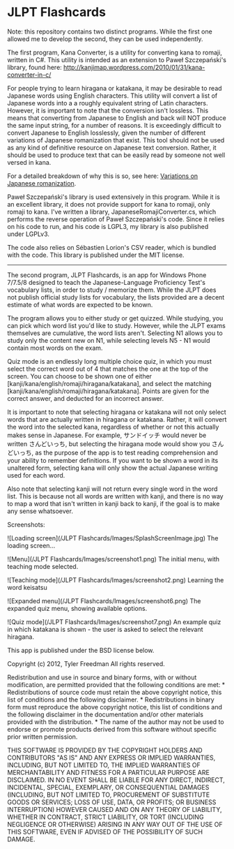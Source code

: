JLPT Flashcards
===============

Note: this repository contains two distinct programs. While the first one allowed me to develop the second, they can be used independently.

The first program, Kana Converter, is a utility for converting kana to romaji, written in C#. This utility is intended as an extension to Paweł Szczepański's library, found here: 
http://kanjimap.wordpress.com/2010/01/31/kana-converter-in-c/

For people trying to learn hiragana or katakana, it may be desirable to read Japanese words using English characters. This utility will convert a list of Japanese words into a a roughly equivalent string of Latin characters. However, it is important to note that the conversion isn't lossless. This means that converting from Japanese to English and back will NOT produce the same input string, for a number of reasons. It is exceedingly difficult to convert Japanese to English losslessly, given the number of different variations of Japanese romanization that exist. This tool should not be used as any kind of definitive resource on Japanese text conversion. Rather, it should be used to produce text that can be easily read by someone not well versed in kana.

For a detailed breakdown of why this is so, see here: [Variations on Japanese romanization](http://nayuki.eigenstate.org/page/variations-on-japanese-romanization).

 Paweł Szczepański's library is used extensively in this program. While it is an excellent library, it does not provide support for kana to romaji, only romaji to kana. I've written a library, JapaneseRomajiConverter.cs, which performs the reverse operation of Paweł Szczepański's code. Since it relies on his code to run, and his code is LGPL3, my library is also published under LGPLv3.

The code also relies on Sébastien Lorion's CSV reader, which is bundled with the code. This library is published under the MIT license.

--------------

The second program, JLPT Flashcards, is an app for Windows Phone 7/7.5/8 designed to teach the Japanese-Language Proficiency Test's vocabulary lists, in order to study / memorize them. While the JLPT does not publish official study lists for vocabulary, the lists provided are a decent estimate of what words are expected to be known.

The program allows you to either study or get quizzed. While studying, you can pick which word list you'd like to study. However, while the JLPT exams themselves are cumulative, the word lists aren't. Selecting N1 allows you to study only the content new on N1, while selecting levels N5 - N1 would contain most words on the exam. 

Quiz mode is an endlessly long multiple choice quiz, in which you must select the correct word out of 4 that matches the one at the top of the screen. You can choose to be shown one of either [kanji/kana/english/romaji/hiragana/katakana], and select the matching [kanji/kana/english/romaji/hiragana/katakana]. Points are given for the correct answer, and deducted for an incorrect answer.

It is important to note that selecting hiragana or katakana will not only select words that are actually written in hiragana or katakana. Rather, it will convert the word into the selected kana, regardless of whether or not this actually makes sense in Japanese. For example, サンドイッチ would never be written さんどいっち, but selecting the hiragana mode would show you さんどいっち, as the purpose of the app is to test reading comprehension and your ability to remember definitions. If you want to be shown a word in its unaltered form, selecting kana will only show the actual Japanese writing used for each word. 

Also note that selecting kanji will not return every single word in the word list. This is because not all words are written with kanji, and there is no way to map a word that isn't written in kanji back to kanji, if the goal is to make any sense whatsoever.

Screenshots:

![Loading screen](/JLPT Flashcards/Images/SplashScreenImage.jpg)
The loading screen...

![Menu](/JLPT Flashcards/Images/screenshot1.png)
The initial menu, with teaching mode selected.

![Teaching mode](/JLPT Flashcards/Images/screenshot2.png)
Learning the word keisatsu

![Expanded menu](/JLPT Flashcards/Images/screenshot6.png)
The expanded quiz menu, showing available options.

![Quiz mode](/JLPT Flashcards/Images/screenshot7.png)
An example quiz in which katakana is shown - the user is asked to select the relevant hiragana.


This app is published under the BSD license below.

Copyright (c) 2012, Tyler Freedman
All rights reserved.

Redistribution and use in source and binary forms, with or without
modification, are permitted provided that the following conditions are met:
    * Redistributions of source code must retain the above copyright
      notice, this list of conditions and the following disclaimer.
    * Redistributions in binary form must reproduce the above copyright
      notice, this list of conditions and the following disclaimer in the
      documentation and/or other materials provided with the distribution.
    * The name of the author may not be used to endorse or promote products
      derived from this software without specific prior written permission.

THIS SOFTWARE IS PROVIDED BY THE COPYRIGHT HOLDERS AND CONTRIBUTORS "AS IS" AND
ANY EXPRESS OR IMPLIED WARRANTIES, INCLUDING, BUT NOT LIMITED TO, THE IMPLIED
WARRANTIES OF MERCHANTABILITY AND FITNESS FOR A PARTICULAR PURPOSE ARE
DISCLAIMED. IN NO EVENT SHALL <COPYRIGHT HOLDER> BE LIABLE FOR ANY
DIRECT, INDIRECT, INCIDENTAL, SPECIAL, EXEMPLARY, OR CONSEQUENTIAL DAMAGES
(INCLUDING, BUT NOT LIMITED TO, PROCUREMENT OF SUBSTITUTE GOODS OR SERVICES;
LOSS OF USE, DATA, OR PROFITS; OR BUSINESS INTERRUPTION) HOWEVER CAUSED AND
ON ANY THEORY OF LIABILITY, WHETHER IN CONTRACT, STRICT LIABILITY, OR TORT
(INCLUDING NEGLIGENCE OR OTHERWISE) ARISING IN ANY WAY OUT OF THE USE OF THIS
SOFTWARE, EVEN IF ADVISED OF THE POSSIBILITY OF SUCH DAMAGE.  
